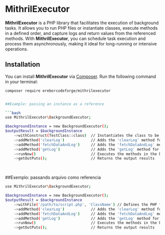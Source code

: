 # MithrilExecutor

**MithrilExecutor** is a PHP library that facilitates the execution of background tasks. It allows you to run PHP files or instantiate classes, execute methods in a defined order, and capture logs and return values from the referenced methods. With **MithrilExecutor**, you can schedule task execution and process them asynchronously, making it ideal for long-running or intensive operations.

## Installation

You can install **MithrilExecutor** via [Composer](https://getcomposer.org/). Run the following command in your terminal:

```bash
composer require ereborcodeforge/mithrilexecutor


##Example: passing an instance as a reference

```bash
use MithrilExecutor\BackgroundExecutor;

$backgroundInstance = new BackgroundExecutor();
$outputResult = $backgroundInstance
    ->withConstruct(TestClass::class)  // Instantiates the class to be executed
    ->addMethod('clearLog')            // Adds the 'clearLog' method for execution
    ->addMethod('fetchDataAndLog')     // Adds the 'fetchDataAndLog' method for execution
    ->addMethod('getLog')              // Adds the 'getLog' method for execution
    ->runNow()                         // Executes the methods in the background
    ->getOutPuts();                    // Returns the output results

```

<br>

##Exemplo: passando arquivo como referencia

```bash
use MithrilExecutor\BackgroundExecutor;

$backgroundInstance = new BackgroundExecutor();
$outputResult = $backgroundInstance
    ->withFile('/path/to/script.php', 'ClassName') // Defines the PHP file to be executed
    ->addMethod('clearLog')            // Adds the 'clearLog' method for execution
    ->addMethod('fetchDataAndLog')     // Adds the 'fetchDataAndLog' method for execution
    ->addMethod('getLog')              // Adds the 'getLog' method for execution
    ->runNow()                         // Executes the methods in the background
    ->getOutPuts();                    // Returns the output results

```
